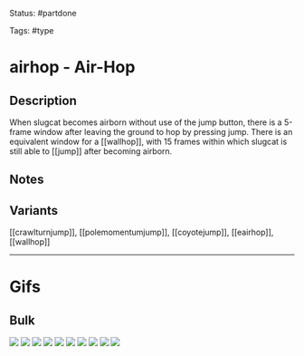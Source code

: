 Status: #partdone 

Tags: #type

# airhop - Air-Hop
## Description
When slugcat becomes airborn without use of the jump button, there is a 5-frame window after leaving the ground to hop by pressing jump. There is an equivalent window for a [[wallhop]], with 15 frames within which slugcat is still able to [[jump]] after becoming airborn.

## Notes


## Variants
[[crawlturnjump]], [[polemomentumjump]], [[coyotejump]], [[eairhop]], [[wallhop]]

___
# Gifs
## Bulk
<img src=https://raw.githubusercontent.com/LauraHannah44/Rain-World-Movement/main/Files/airhop_0.gif>
<img src=https://raw.githubusercontent.com/LauraHannah44/Rain-World-Movement/main/Files/airhop_1.gif>
<img src=https://raw.githubusercontent.com/LauraHannah44/Rain-World-Movement/main/Files/airhop_2.gif>
<img src=https://raw.githubusercontent.com/LauraHannah44/Rain-World-Movement/main/Files/airhop_3.gif>
<img src=https://raw.githubusercontent.com/LauraHannah44/Rain-World-Movement/main/Files/airhop_4.gif>
<img src=https://raw.githubusercontent.com/LauraHannah44/Rain-World-Movement/main/Files/airhop_5.gif>
<img src=https://raw.githubusercontent.com/LauraHannah44/Rain-World-Movement/main/Files/airhop_6.gif>
<img src=https://raw.githubusercontent.com/LauraHannah44/Rain-World-Movement/main/Files/airhop_7.gif>
<img src=https://raw.githubusercontent.com/LauraHannah44/Rain-World-Movement/main/Files/airhop_8.gif>
<img src=https://raw.githubusercontent.com/LauraHannah44/Rain-World-Movement/main/Files/airhop_9.gif>